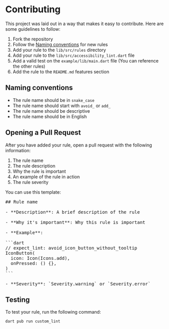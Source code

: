 # Contributing

This project was laid out in a way that makes it easy to contribute. Here are some guidelines to follow:

1. Fork the repository
2. Follow the [Naming conventions](#naming-conventions) for new rules
3. Add your rule to the `lib/src/rules` directory
4. Add your rule to the `lib/src/accessibility_lint.dart` file
5. Add a valid test on the `example/lib/main.dart` file (You can reference the other rules)
6. Add the rule to the `README.md` features section

## Naming conventions

- The rule name should be in `snake_case`
- The rule name should start with `avoid_` or `add_`
- The rule name should be descriptive
- The rule name should be in English

## Opening a Pull Request

After you have added your rule, open a pull request with the following information:

1. The rule name
2. The rule description
3. Why the rule is important
4. An example of the rule in action
5. The rule severity

You can use this template:

<pre lang="md">
## Rule name

- **Description**: A brief description of the rule

- **Why it's important**: Why this rule is important

- **Example**:

```dart
// expect_lint: avoid_icon_button_without_tooltip
IconButton(
  icon: Icon(Icons.add),
  onPressed: () {},
)
```

- **Severity**: `Severity.warning` or `Severity.error`
</pre>

## Testing

To test your rule, run the following command:

```bash
dart pub run custom_lint
```